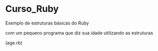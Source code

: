 # Curso_Ruby
Exemplo de estruturas básicas do Ruby

com um pequeno programa que diz sua idade utilizando as estruturas

(age.rb)
 